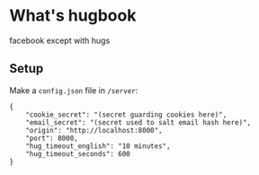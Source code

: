 What's hugbook
==============

facebook except with hugs

Setup
-----

Make a `config.json` file in `/server`:

    {
        "cookie_secret": "(secret guarding cookies here)",
        "email_secret": "(secret used to salt email hash here)",
        "origin": "http://localhost:8000",
        "port": 8000,
        "hug_timeout_english": "10 minutes",
        "hug_timeout_seconds": 600
    }
